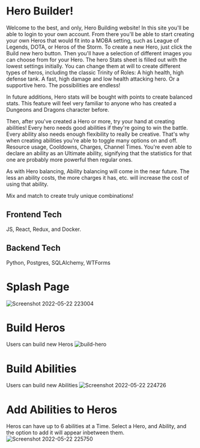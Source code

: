 # Hero Builder!

Welcome to the best, and only, Hero Building website!
In this site you'll be able to login to your own account.
From there you'll be able to start creating your own Heros that would fit into a MOBA setting,
such as League of Legends, DOTA, or Heros of the Storm.
To create a new Hero, just click the Build new hero button.
Then you'll have a selection of different images you can choose from for your Hero.
The hero Stats sheet is filled out with the lowest settings initially.
You can change them at will to create different types of heros, including the classic
Trinity of Roles: A high health, high defense tank. A fast, high damage and low health attacking hero. Or 
a supportive hero. The possibilities are endless!

In future additions, Hero stats will be bought with points to create balanced stats. This feature
will feel very familiar to anyone who has created a Dungeons and Dragons character before.

Then, after you've created a Hero or more, try your hand at creating abilities!
Every hero needs good abilities if they're going to win the battle.
Every ability also needs enough flexibility to really be creative.
That's why when creating abilities you're able to toggle many options on and off.
Resource usage, Cooldowns, Charges, Channel Times. You're even able to declare
an ability as an Ultimate ability, signifying that the statistics for that one are
probably more powerful then regular ones.

As with Hero balancing, Ability balancing will come in the near future. The less
an ability costs, the more charges it has, etc. will increase the cost of using that
ability.

Mix and match to create truly unique combinations!

## Frontend Tech
JS, React, Redux, and Docker.

## Backend Tech
Python, Postgres, SQLAlchemy, WTForms

# Splash Page
![Screenshot 2022-05-22 223004](https://user-images.githubusercontent.com/87918997/169746701-e144168a-014f-4505-a763-5f522dfc0d1e.png)

# Build Heros
Users can build new Heros
![build-hero](https://user-images.githubusercontent.com/87918997/169746773-17e0db5b-fa8a-43c2-9093-eb5ecf2b1a5c.png)

# Build Abilities
Users can build new Abilities
![Screenshot 2022-05-22 224726](https://user-images.githubusercontent.com/87918997/169746847-241436de-4960-48c4-b466-70667a528157.png)

# Add Abilities to Heros
Heros can have up to 6 abilities at a Time.
Select a Hero, and Ability, and the option to add it will appear inbetween them.
![Screenshot 2022-05-22 225750](https://user-images.githubusercontent.com/87918997/169746971-375c6fac-8301-4b2b-bea6-9d44c195d842.png)


